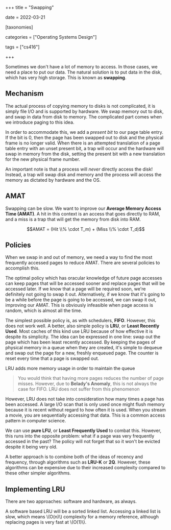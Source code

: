 +++
title = "Swapping"

date = 2022-03-21



[taxonomies]

categories = ["Operating Systems Design"]

tags = ["cs416"]

+++

Sometimes we don't have a lot of memory to access. In those cases, we need a place to put our data. The natural solution is to put data in the disk, which has very high storage. This is known as **swapping**.

<!-- more -->

## Mechanism

The actual process of copying memory to disks is not complicated, it is simply file I/O and is supported by hardware. We swap memory out to disk, and swap in data from disk to memory. The complicated part comes when we introduce paging to this idea.

In order to accommodate this, we add a *present bit* to our page table entry. If the bit is 0, then the page has been swapped out to disk and the physical frame is no longer valid. When there is an attempted translation of a page table entry with an unset present bit, a trap will occur and the hardware will swap in memory from the disk, setting the present bit with a new translation for the new physical frame number.

An important note is that a process will *never* directly access the disk! Instead, a trap will swap disk and memory and the process will access the memory as dictated by hardware and the OS.

## AMAT

Swapping can be slow. We want to improve our **Average Memory Access Time (AMAT)**. A hit in this context is an access that goes directly to RAM, and a miss is a trap that will get the memory from disk into RAM.

$$AMAT = (Hit \\% \cdot T_m) + (Miss \\% \cdot T_d)$$

## Policies

When we swap in and out of memory, we need a way to find the most frequently accessed pages to reduce AMAT. There are several policies to accomplish this.

The optimal policy which has oracular knowledge of future page accesses can keep pages that will be accessed sooner and replace pages that will be accessed later. If we know that a page will be required soon, we're definitely not going to swap it out. Alternatively, if we know that it's going to be a while before the page is going to be accessed, we can swap it out, improving our AMAT. This is obviously infeasible when page access is random, which is almost all the time.

The simplest possible policy is, as with schedulers, **FIFO**. However, this does not work well. A better, also simple policy is **LRU**, or **Least Recently Used**. Most caches of this kind use LRU because of how effective it is despite its simplicity. The idea can be expressed in one line: swap out the page which has been least recently accessed. By keeping the pages of physical memory in a queue when they are created, it's simple to dequeue and swap out the page for a new, freshly enqueued page. The counter is reset every time that a page is swapped out.

LRU adds more memory usage in order to maintain the queue

> You would think that having more pages reduces the number of page misses. However, due to **Belady's Anomaly**, this is not always the case for FIFO. LRU does not suffer from this phenomenon

However, LRU does not take into consideration how many times a page has been accessed. A large I/O scan that is only used once might flush memory because it is recent without regard to how often it is used. When you stream a movie, you are sequentially accessing that data. This is a common access pattern in computer science.

We can use **pure LFU**, or **Least Frequently Used** to combat this. However, this runs into the opposite problem: what if a page was very frequently accessed in the past? The policy will not forget that so it won't be evicted despite it being very old.

A better approach is to combine both of the ideas of recency and frequency, through algorithms such as **LRU-K** or **2Q**. However, these algorithms can be expensive due to their increased complexity compared to these other simpler algorithms.

## Implementing LRU

There are two approaches: software and hardware, as always.

A software based LRU will be a sorted linked list. Accessing a linked list is slow, which means \\(O(n)\\) complexity for a memory reference, although replacing pages is very fast at \\(O(1)\\).
